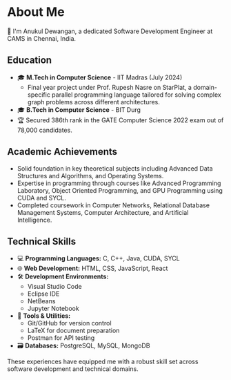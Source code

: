 # About Me

👋 I'm Anukul Dewangan, a dedicated Software Development Engineer at CAMS in Chennai, India.

## Education

- 🎓 **M.Tech in Computer Science** - IIT Madras (July 2024)
  - Final year project under Prof. Rupesh Nasre on StarPlat, a domain-specific parallel programming language tailored for solving complex graph problems across different architectures.
- 🎓 **B.Tech in Computer Science** - BIT Durg
- 🏆 Secured 386th rank in the GATE Computer Science 2022 exam out of 78,000 candidates.

## Academic Achievements

- Solid foundation in key theoretical subjects including Advanced Data Structures and Algorithms, and Operating Systems.
- Expertise in programming through courses like Advanced Programming Laboratory, Object Oriented Programming, and GPU Programming using CUDA and SYCL.
- Completed coursework in Computer Networks, Relational Database Management Systems, Computer Architecture, and Artificial Intelligence.

## Technical Skills

- 💻 **Programming Languages:** C, C++, Java, CUDA, SYCL
- 🌐 **Web Development:** HTML, CSS, JavaScript, React
- 🛠️ **Development Environments:** 
  - Visual Studio Code
  - Eclipse IDE
  - NetBeans
  - Jupyter Notebook
- 🧰 **Tools & Utilities:**
  - Git/GitHub for version control
  - LaTeX for document preparation
  - Postman for API testing
- 🗃️ **Databases:** PostgreSQL, MySQL, MongoDB

These experiences have equipped me with a robust skill set across software development and technical domains.
